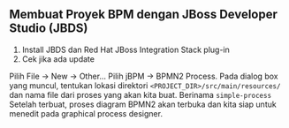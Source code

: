 ## Membuat Proyek BPM dengan JBoss Developer Studio (JBDS)

1. Install JBDS dan Red Hat JBoss Integration Stack plug-in
2. Cek jika ada update 


Pilih File → New → Other...
Pilih jBPM → BPMN2 Process.
Pada dialog box yang muncul, tentukan lokasi direktori `<PROJECT_DIR>/src/main/resources/` dan nama file dari proses yang akan kita buat. Berinama `simple-process`
Setelah terbuat, proses diagram BPMN2 akan terbuka dan kita siap untuk menedit pada graphical process designer.




